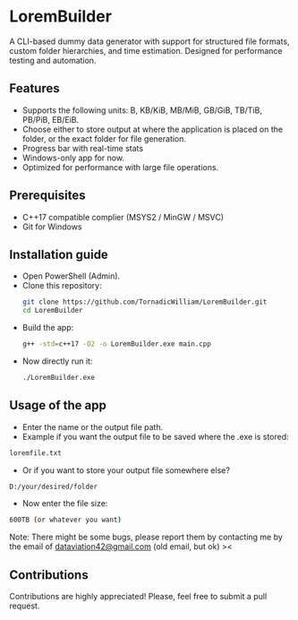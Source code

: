 # LoremBuilder

A CLI-based dummy data generator with support for structured file formats, custom folder hierarchies, and time estimation. Designed for performance testing and automation.

## Features

- Supports the following units: B, KB/KiB, MB/MiB, GB/GiB, TB/TiB, PB/PiB, EB/EiB.
- Choose either to store output at where the application is placed on the folder, or the exact folder for file generation.
- Progress bar with real-time stats
- Windows-only app for now.
- Optimized for performance with large file operations.

## Prerequisites

- C++17 compatible complier (MSYS2 / MinGW / MSVC)
- Git for Windows

## Installation guide

- Open PowerShell (Admin).
- Clone this repository:
  ```bash
  git clone https://github.com/TornadicWilliam/LoremBuilder.git
  cd LoremBuilder
  ```
- Build the app:
  ```bash
  g++ -std=c++17 -O2 -o LoremBuilder.exe main.cpp
  ```
- Now directly run it:
  ```bash
  ./LoremBuilder.exe
  ```
## Usage of the app

- Enter the name or the output file path.
- Example if you want the output file to be saved where the .exe is stored:
```bash
loremfile.txt
```
- Or if you want to store your output file somewhere else?
```bash
D:/your/desired/folder
```
- Now enter the file size:
```bash
600TB (or whatever you want)
``` 
Note: There might be some bugs, please report them by contacting me by the email of dataviation42@gmail.com (old email, but ok) ><

## Contributions

Contributions are highly appreciated! Please, feel free to submit a pull request.
